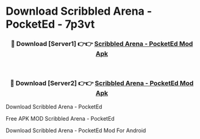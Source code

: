 # Download Scribbled Arena - PocketEd - 7p3vt



<div align="center">
<h3>🔴 Download [Server1] 👉👉 <a href="https://momento.my/?title=Scribbled_Arena_-_PocketEd">Scribbled Arena - PocketEd Mod Apk</a></h3><br>

<h3>🔴 Download [Server2] 👉👉 <a href="https://momento.my/?title=Scribbled_Arena_-_PocketEd">Scribbled Arena - PocketEd Mod Apk</a></h3>
</div>



Download Scribbled Arena - PocketEd 

Free APK MOD Scribbled Arena - PocketEd 

Download Scribbled Arena - PocketEd Mod For Android
